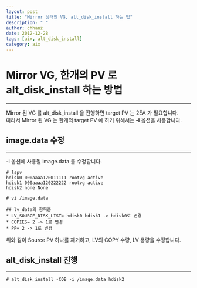 ```yaml
---
layout: post
title: "Mirror 상태인 VG, alt_disk_install 하는 법"
description: " " 
author: chhanz
date: 2012-12-28
tags: [aix, alt_disk_install]
category: aix
---
```


# Mirror VG, 한개의 PV 로 alt_disk_install 하는 방법
* * *

Mirror 된 VG 를 alt_disk_install 을 진행하면 target PV 는 2EA 가 필요합니다.   
따라서 Mirror 된 VG 는 한개의 target PV 에 하기 위해서는 **-i** 옵션을 사용합니다.   

## image.data 수정
* * *
-i 옵션에 사용될 image.data 를 수정합니다.

```
# lspv 
hdisk0 000aaaa120011111 rootvg active 
hdisk1 000aaaa120222222 rootvg active 
hdisk2 none None 

# vi /image.data

## lv_data의 항목중 
* LV_SOURCE_DISK_LIST= hdisk0 hdisk1 -> hdisk0로 변경 
* COPIES= 2 -> 1로 변경 
* PP= 2 -> 1로 변경 
```

위와 같이 Source PV 하나를 제거하고, LV의 COPY 수량, LV 용량을 수정합니다.    

## alt_disk_install 진행
* * *
```
# alt_disk_install -COB -i /image.data hdisk2
```

